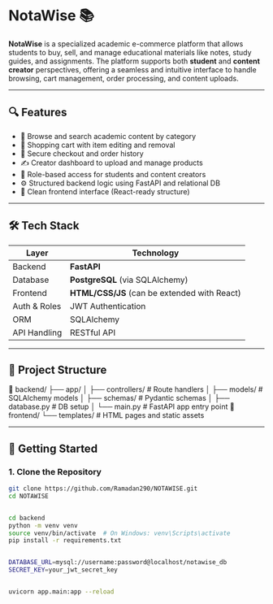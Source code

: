 # NotaWise 📚

**NotaWise** is a specialized academic e-commerce platform that allows students to buy, sell, and manage educational materials like notes, study guides, and assignments. The platform supports both **student** and **content creator** perspectives, offering a seamless and intuitive interface to handle browsing, cart management, order processing, and content uploads.

---

## 🔍 Features

- 📖 Browse and search academic content by category
- 🛒 Shopping cart with item editing and removal
- 🧾 Secure checkout and order history
- ✍️ Creator dashboard to upload and manage products
- 👤 Role-based access for students and content creators
- ⚙️ Structured backend logic using FastAPI and relational DB
- 🎨 Clean frontend interface (React-ready structure)

---

## 🛠 Tech Stack

| Layer         | Technology         |
|---------------|--------------------|
| Backend       | **FastAPI**        |
| Database      | **PostgreSQL** (via SQLAlchemy) |
| Frontend      | **HTML/CSS/JS** (can be extended with React) |
| Auth & Roles  | JWT Authentication |
| ORM           | SQLAlchemy         |
| API Handling  | RESTful API        |

---

## 🔄 Project Structure

📁 backend/
├── app/
│ ├── controllers/ # Route handlers
│ ├── models/ # SQLAlchemy models
│ ├── schemas/ # Pydantic schemas
│ ├── database.py # DB setup
│ └── main.py # FastAPI app entry point
📁 frontend/
└── templates/ # HTML pages and static assets



---

## 🚀 Getting Started

### 1. Clone the Repository

```bash
git clone https://github.com/Ramadan290/NOTAWISE.git
cd NOTAWISE


cd backend
python -m venv venv
source venv/bin/activate  # On Windows: venv\Scripts\activate
pip install -r requirements.txt


DATABASE_URL=mysql://username:password@localhost/notawise_db
SECRET_KEY=your_jwt_secret_key


uvicorn app.main:app --reload
